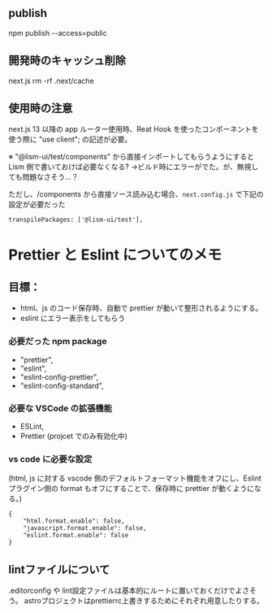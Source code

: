 ## publish

npm publish --access=public

## 開発時のキャッシュ削除

next.js
rm -rf .next/cache

## 使用時の注意

next.js 13 以降の app ルーター使用時、Reat Hook を使ったコンポーネントを使う際に "use client"; の記述が必要。

※ "@lism-ui/test/components" から直接インポートしてもらうようにすると Lism 側で書いておけば必要なくなる?
→ビルド時にエラーがでた。が、無視しても問題なさそう...？

ただし、/components から直接ソース読み込む場合、`next.config.js` で下記の設定が必要だった

```
transpilePackages: ['@lism-ui/test'],
```

# Prettier と Eslint についてのメモ

## 目標：

-   html、js のコード保存時、自動で prettier が動いて整形されるようにする。
-   eslint にエラー表示をしてもらう

### 必要だった npm package

-   "prettier",
-   "eslint",
-   "eslint-config-prettier",
-   "eslint-config-standard",

### 必要な VSCode の拡張機能

-   ESLint,
-   Prettier (projcet でのみ有効化中)

### vs code に必要な設定

(html, js に対する vscode 側のデフォルトフォーマット機能をオフにし、Eslint プラグイン側の format もオフにすることで、保存時に prettier が動くようになる。)

```
{
	"html.format.enable": false,
	"javascript.format.enable": false,
	"eslint.format.enable": false
}
```

## lintファイルについて

.editorconfig や lint設定ファイルは基本的にルートに置いておくだけでよさそう。
astroプロジェクトはprettierrc上書きするためにそれぞれ用意したりする。
